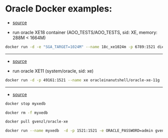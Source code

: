 # Oracle Docker examples:


- [source](https://github.com/diemobiliar/minimized-oraclexe-image)

- run oracle XE18 container (AOO_TESTS/AOO_TESTS, sid: XE, memory: 288M < 1664M) 
  
```bash
docker run -d -e "SGA_TARGET=1024M" --name 18c_xe1024m -p 6789:1521 diemobiliar/minimized-oraclexe-image:18.4.0-xe
```

----------------

* [source](https://hub.docker.com/r/oracleinanutshell/oracle-xe-11g
)

- run oracle XE11 (system/oracle, sid: xe) 

```bash 
docker run -d -p 49161:1521 --name xe oracleinanutshell/oracle-xe-11g
```

----


- [source](https://hub.docker.com/r/gvenzl/oracle-xe)

```bash
docker stop myxedb

docker rm -f myxedb

docker pull gvenzl/oracle-xe

docker run --name myxedb  -d -p 1521:1521 -e ORACLE_PASSWORD=admin gvenzl/oracle-xe
```